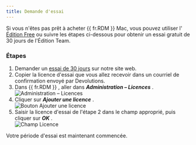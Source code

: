 ```yaml
---
title: Demande d'essai
---
```


Si vous n'êtes pas prêt à acheter {{ fr.RDM }} Mac, vous pouvez utiliser l' [Édition Free](/fr/rdm/mac/installation/client/registration/free-edition/) ou suivre les étapes ci-dessous pour obtenir un essai gratuit de 30 jours de l'Édition Team. 

### Étapes 
1. Demander un [essai de 30 jours](https://devolutions.net/remote-desktop-manager/fr/trial) sur notre site web. 
1. Copier la licence d'essai que vous allez recevoir dans un courriel de confirmation envoyé par Devolutions. 
1. Dans {{ fr.RDM }} , aller dans ***Administration – Licences*** .  
![Administration – Licences](/img/fr/rdm/mac/RDMMac0000.png) 
1. Cliquer sur ***Ajouter une licence*** .  
![Bouton Ajouter une licence](/img/fr/rdm/mac/RDMMac0001.png) 
1. Saisir la licence d'essai de l'étape 2 dans le champ approprié, puis cliquer sur ***OK*** .  
![Champ Licence](/img/fr/rdm/mac/RDMMac0003.png) 

Votre période d'essai est maintenant commencée. 

